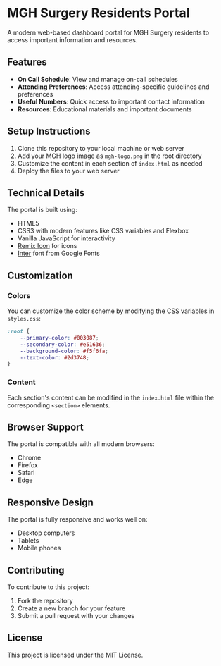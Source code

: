 # MGH Surgery Residents Portal

A modern web-based dashboard portal for MGH Surgery residents to access important information and resources.

## Features

- **On Call Schedule**: View and manage on-call schedules
- **Attending Preferences**: Access attending-specific guidelines and preferences
- **Useful Numbers**: Quick access to important contact information
- **Resources**: Educational materials and important documents

## Setup Instructions

1. Clone this repository to your local machine or web server
2. Add your MGH logo image as `mgh-logo.png` in the root directory
3. Customize the content in each section of `index.html` as needed
4. Deploy the files to your web server

## Technical Details

The portal is built using:
- HTML5
- CSS3 with modern features like CSS variables and Flexbox
- Vanilla JavaScript for interactivity
- [Remix Icon](https://remixicon.com/) for icons
- [Inter](https://fonts.google.com/specimen/Inter) font from Google Fonts

## Customization

### Colors
You can customize the color scheme by modifying the CSS variables in `styles.css`:
```css
:root {
    --primary-color: #003087;
    --secondary-color: #e51636;
    --background-color: #f5f6fa;
    --text-color: #2d3748;
}
```

### Content
Each section's content can be modified in the `index.html` file within the corresponding `<section>` elements.

## Browser Support

The portal is compatible with all modern browsers:
- Chrome
- Firefox
- Safari
- Edge

## Responsive Design

The portal is fully responsive and works well on:
- Desktop computers
- Tablets
- Mobile phones

## Contributing

To contribute to this project:
1. Fork the repository
2. Create a new branch for your feature
3. Submit a pull request with your changes

## License

This project is licensed under the MIT License. 